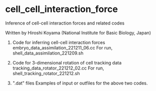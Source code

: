 # cell_cell_interaction_force
Inference of cell-cell interaction forces and related codes

Written by Hiroshi Koyama (National Institute for Basic Biology, Japan)

1. Code for inferring cell-cell interaction forces
  embryo_data_assimilation_221211_06.cc
  For run, shell_data_assimilation_221209.sh
  
2. Code for 3-dimensional rotation of cell tracking data
  tracking_data_rotator_221212_02.cc
  For run, shell_tracking_rotator_221212.sh
  
3. ".dat" files
  Examples of input or outfiles for the above two codes.
  
  
